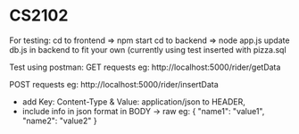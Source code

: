 # CS2102
For testing:
cd to frontend => npm start
cd to backend => node app.js
update db.js in backend to fit your own (currently using test inserted with pizza.sql



Test using postman:
GET requests 
eg: http://localhost:5000/rider/getData

POST requests 
eg: http://localhost:5000/rider/insertData
- add Key: Content-Type & Value: application/json to HEADER,
- include info in json format in BODY -> raw
eg: 
{
"name1": "value1",
"name2": "value2"
}
